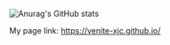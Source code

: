 ![Anurag's GitHub stats](https://github-readme-stats.vercel.app/api?username=venite-xjc&count_private=true&show_icons=true&theme=jolly)

My page link: https://venite-xjc.github.io/